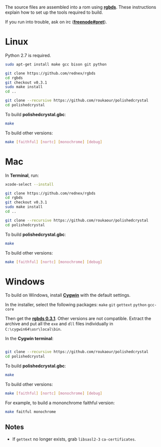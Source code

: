 The source files are assembled into a rom using [**rgbds**](https://github.com/bentley/rgbds).
These instructions explain how to set up the tools required to build.

If you run into trouble, ask on irc ([**freenode#pret**](https://kiwiirc.com/client/irc.freenode.net/?#pret)).


# Linux

Python 2.7 is required.

```bash
sudo apt-get install make gcc bison git python

git clone https://github.com/rednex/rgbds
cd rgbds
git checkout v0.3.1
sudo make install
cd ..

git clone --recursive https://github.com/roukaour/polishedcrystal
cd polishedcrystal
```

To build **polishedcrystal.gbc**:

```bash
make
```

To build other versions:

```bash
make [faithful] [nortc] [monochrome] [debug]
```


# Mac

In **Terminal**, run:

```bash
xcode-select --install

git clone https://github.com/rednex/rgbds
cd rgbds
git checkout v0.3.1
sudo make install
cd ..

git clone --recursive https://github.com/roukaour/polishedcrystal
cd polishedcrystal
```

To build **polishedcrystal.gbc**:

```bash
make
```

To build other versions:

```bash
make [faithful] [nortc] [monochrome] [debug]
```


# Windows

To build on Windows, install [**Cygwin**](http://cygwin.com/install.html) with the default settings.

In the installer, select the following packages: `make` `git` `gettext` `python` `gcc-core`

Then get the [**rgbds 0.3.1**](https://github.com/bentley/rgbds/releases/). Other versions are not compatible. Extract the archive and put all the `exe` and `dll` files individually in `C:\cygwin64\usr\local\bin`.

In the **Cygwin terminal**:

```bash

git clone --recursive https://github.com/roukaour/polishedcrystal
cd polishedcrystal
```

To build **polishedcrystal.gbc**:

```bash
make
```

To build other versions:

```bash
make [faithful] [nortc] [monochrome] [debug]
```

For example, to build a mononchrome faithful version:

```bash
make faitful monochrome
```

## Notes

* If `gettext` no longer exists, grab `libsasl2-3` `ca-certificates`.
